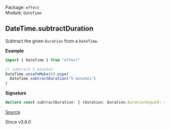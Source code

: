 Package: `effect`<br />
Module: `DateTime`<br />

## DateTime.subtractDuration

Subtract the given `Duration` from a `DateTime`.

**Example**

```ts
import { DateTime } from "effect"

// subtract 5 minutes
DateTime.unsafeMake(0).pipe(
  DateTime.subtractDuration("5 minutes")
)
```

**Signature**

```ts
declare const subtractDuration: { (duration: Duration.DurationInput): <A extends DateTime>(self: A) => A; <A extends DateTime>(self: A, duration: Duration.DurationInput): A; }
```

[Source](https://github.com/Effect-TS/effect/tree/main/packages/effect/src/DateTime.ts#L1288)

Since v3.6.0